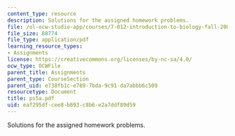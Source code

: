 ```yaml
---
content_type: resource
description: Solutions for the assigned homework problems.
file: /ol-ocw-studio-app/courses/7-012-introduction-to-biology-fall-2004/eaf295dfcee8b693c8b6e2a7ddf89d59_ps5a.pdf
file_size: 88774
file_type: application/pdf
learning_resource_types:
- Assignments
license: https://creativecommons.org/licenses/by-nc-sa/4.0/
ocw_type: OCWFile
parent_title: Assignments
parent_type: CourseSection
parent_uid: e738fb1c-e789-7bda-9c91-da7abbb6c509
resourcetype: Document
title: ps5a.pdf
uid: eaf295df-cee8-b693-c8b6-e2a7ddf89d59
---
```

Solutions for the assigned homework problems.